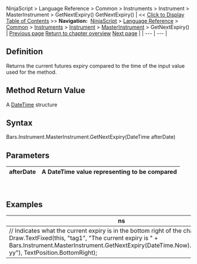 ﻿
NinjaScript > Language Reference > Common > Instruments > Instrument > MasterInstrument > GetNextExpiry()
GetNextExpiry()
| << [Click to Display Table of Contents](getnextexpiry.md) >> **Navigation:**     [NinjaScript](ninjascript-1.md) > [Language Reference](language_reference_wip-1.md) > [Common](common-1.md) > [Instruments](instruments_ninjascript-1.md) > [Instrument](instrument-1.md) > [MasterInstrument](masterinstrument-1.md) > GetNextExpiry() | [Previous page](masterinstrument_name-1.md) [Return to chapter overview](masterinstrument-1.md) [Next page](pointvalue-1.md) |
| --- | --- |
## Definition
Returns the current futures expiry compared to the time of the input value used for the method.
## 
## Method Return Value
A [DateTime](http://msdn2.microsoft.com/en-us/library/system.datetime.aspx) structure
 
## Syntax
Bars.Instrument.MasterInstrument.GetNextExpiry(DateTime afterDate)
 
## Parameters
| afterDate | A DateTime value representing to be compared |
| --- | --- |
 
## Examples
| ns |
| --- |
| // Indicates what the current expiry is in the bottom right of the chart Draw.TextFixed(this, "tag1", "The current expiry is " + Bars.Instrument.MasterInstrument.GetNextExpiry(DateTime.Now).ToString("MM-yy"), TextPosition.BottomRight); |

